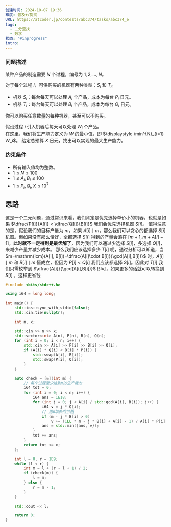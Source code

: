 ```yaml
---
创建时间: 2024-10-07 19:36
难度: 普及+/提高
URL: https://atcoder.jp/contests/abc374/tasks/abc374_e
tags:
  - 二分查找
  - 数学
状态: "#inprogress"
intro:
---
```

### 问题描述

某种产品的制造需要 $N$ 个过程，编号为 $1, 2, \dots, N$。

对于每个过程 $i$，可供购买的机器有两种类型：$S_i$ 和 $T_i$。

- 机器 $S_i$：每台每天可以处理 $A_i$ 个产品，成本为每台 $P_i$ 日元。
- 机器 $T_i$：每台每天可以处理 $B_i$ 个产品，成本为每台 $Q_i$ 日元。

你可以购买任意数量的每种机器，甚至可以不购买。

假设过程 $i$ 引入机器后每天可以处理 $W_i$ 个产品。  
在这里，我们将生产能力定义为 $W$ 的最小值，即 $\displaystyle \min^{N}_{i=1} W_i$。
给定总预算 $X$ 日元，找出可以实现的最大生产能力。
### 约束条件

- 所有输入值均为整数。
- $1 \le N \le 100$
- $1 \le A_i, B_i \le 100$
- $1 \le P_i, Q_i, X \le 10^7$

## 思路

这是一个二元问题，通过常识来看，我们肯定是优先选择单价小的机器，也就是如果 $\dfrac{P[i]}{A[i]} < \dfrac{Q[i]}{B[i]}$ 我们会优先选择机器 $S[i]$。
值得注意的是，假设我们的目标产量为 $m$，如果 $A[i] \mid m$，那么我们可以贪心的都选择 $S[i]$ 机器。但如果没有那么恰好，全都选择 $S[i]$ 得到的产量会落在 $[m + 1, m + A[i] - 1]$，**此时就不一定得到是最优解了**，因为我们可以通过少选择 $S[i]$，多选择 $Q[i]$，来减少产量并减少成本。
那么我们应该选择多少 $T[i]$ 呢，通过分析可以知道，当 $m=\mathrm{lcm}(A[i], B[i])=\dfrac{A[i]\cdot B[i]}{\gcd(A[i],B[i])}$ 时，$A[i] \mid m$ 和 $B[i] \mid m$ 恒成立，但因为 $P[i] < Q[i]$ 我们应该都选择 $S[i]$。因此对 $T[i]$ 我们只需枚举到 $\dfrac{A[i]}{\gcd(A[i],B[i])}$ 即可，如果更多的话就可以转换到 $S[i]$ ，这样更省钱

```cpp showLineNumbers
#include <bits/stdc++.h>

using i64 = long long;

int main() {
    std::ios::sync_with_stdio(false);
    std::cin.tie(nullptr);

    int n, x;

    std::cin >> n >> x;
    std::vector<int> A(n), P(n), B(n), Q(n);
    for (int i = 0; i < n; i++) {
        std::cin >> A[i] >> P[i] >> B[i] >> Q[i];
        if (A[i] * Q[i] < B[i] * P[i]) {
            std::swap(A[i], B[i]);
            std::swap(P[i], Q[i]);
        }
    }

    auto check = [&](int m) {
        // 每个过程至少达到m的生产能力
        i64 tot = 0;
        for (int i = 0; i < n; i++) {
            i64 ans = 1E18;
            for (int j = 0; j < A[i] / std::gcd(A[i], B[i]); j++) {
                i64 v = j * Q[i];
                // 用A填补的价格
                if (m - j * B[i] > 0)
                    v += (1LL * m - j * B[i] + A[i] - 1) / A[i] * P[i];
                ans = std::min({ans, v});
            }
            tot += ans;
        }
        return tot <= x;
    };

    int l = 0, r = 1E9;
    while (l < r) {
        int m = l + (r - l + 1) / 2;
        if (check(m)) {
            l = m;
        } else {
            r = m - 1;
        }
    }

    std::cout << l;

    return 0;
}
```